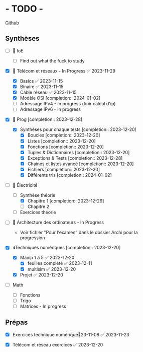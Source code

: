 
# - TODO -

[Github](https://github.com/Adnyx/obsidian-remote)
## Synthèses

- [ ] 🔼 IoE
	- [ ] Find out what the fuck to study

- [x] 🔼 Télécom et réseaux - In Progress ✅ 2023-11-29
	- [x] Basics ✅ 2023-11-15
	- [x] Binaire ✅ 2023-11-15
	- [x] Cable réseau ✅ 2023-11-15
	- [x] Modèle OSI  [completion:: 2024-01-02]
	- [ ] Adressage IPv4 - In progress (finir calcul d'ip)
	- [ ] Adressage IPv6 - In progress

- [x] 🔼 Prog  [completion:: 2023-12-28]
	- [x] Synthèses pour chaque tests  [completion:: 2023-12-20]
		- [x] Boucles  [completion:: 2023-12-20]
		- [x] Listes  [completion:: 2023-12-20]
		- [x] Fonctions  [completion:: 2023-12-20]
		- [x] Tuples & Dictionnaires  [completion:: 2023-12-20]
		- [x] Exceptions & Tests  [completion:: 2023-12-28]
		- [x] Chaines et listes avancé  [completion:: 2023-12-20]
		- [x] Fichiers  [completion:: 2023-12-20]
		- [x] Différents tris  [completion:: 2024-01-02]

- [ ] 🔼 Électricité
	- [ ] Synthèse théorie
		- [x] Chapitre 1  [completion:: 2023-12-29]
		- [ ] Chapitre 2
	- [ ] Exercices théorie

- [ ] 🔼 Architecture des ordinateurs - In Progress
	- Voir fichier "Pour l'examen" dans le dossier Archi pour la progression

- [x] ⏫Techniques numériques  [completion:: 2023-12-20]
	- [x] Manip 1 à 5 ✅ 2023-12-20
		- [x] feuilles complété ✅ 2023-12-11
		- [x] multisim ✅ 2023-12-20
	- [x] Projet ✅ 2023-12-20

- [ ] Math
	- [ ] Fonctions
	- [ ] Trigo
	- [ ] Matrices - In progress

## Prépas
- [x] Exercices technique numérique📅23-11-08 ✅ 2023-11-23
- [x] Télécom et réseau exercices ✅ 2023-12-20


